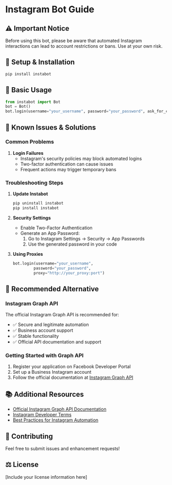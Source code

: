 # Instagram Bot Guide

## ⚠️ Important Notice
Before using this bot, please be aware that automated Instagram interactions can lead to account restrictions or bans. Use at your own risk.

## 🔧 Setup & Installation
```bash
pip install instabot
```

## 📌 Basic Usage
```python
from instabot import Bot
bot = Bot()
bot.login(username="your_username", password="your_password", ask_for_code=True)
```

## 🚨 Known Issues & Solutions

### Common Problems
1. **Login Failures**
   - Instagram's security policies may block automated logins
   - Two-factor authentication can cause issues
   - Frequent actions may trigger temporary bans

### Troubleshooting Steps
1. **Update Instabot**
   ```bash
   pip uninstall instabot
   pip install instabot
   ```

2. **Security Settings**
   - Enable Two-Factor Authentication
   - Generate an App Password:
     1. Go to Instagram Settings → Security → App Passwords
     2. Use the generated password in your code

3. **Using Proxies**
   ```python
   bot.login(username="your_username", 
            password="your_password", 
            proxy="http://your_proxy:port")
   ```

## 🌟 Recommended Alternative
### Instagram Graph API
The official Instagram Graph API is recommended for:
- ✅ Secure and legitimate automation
- ✅ Business account support
- ✅ Stable functionality
- ✅ Official API documentation and support

### Getting Started with Graph API
1. Register your application on Facebook Developer Portal
2. Set up a Business Instagram account
3. Follow the official documentation at [Instagram Graph API](https://developers.facebook.com/docs/instagram-api/)

## 📚 Additional Resources
- [Official Instagram Graph API Documentation](https://developers.facebook.com/docs/instagram-api/)
- [Instagram Developer Terms](https://developers.facebook.com/terms/)
- [Best Practices for Instagram Automation](https://developers.facebook.com/docs/instagram-api/overview#general-best-practices)

## 🤝 Contributing
Feel free to submit issues and enhancement requests!

## ⚖️ License
[Include your license information here]